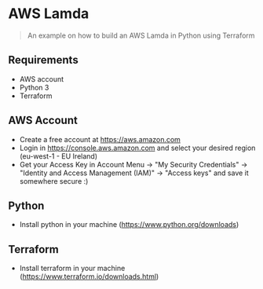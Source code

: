 # AWS Lamda
> An example on how to build an AWS Lamda in Python using Terraform

## Requirements
- AWS account
- Python 3
- Terraform

## AWS Account
- Create a free account at https://aws.amazon.com
- Login in https://console.aws.amazon.com and select your desired region (eu-west-1 - EU Ireland)
- Get your Access Key in Account Menu -> "My Security Credentials" -> "Identity and Access Management (IAM)" -> "Access keys" and save it somewhere secure :)

## Python
- Install python in your machine (https://www.python.org/downloads)

## Terraform
- Install terraform in your machine (https://www.terraform.io/downloads.html)
